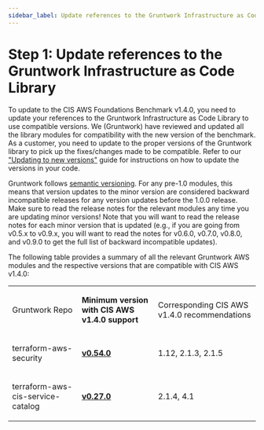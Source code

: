 ```yaml
---
sidebar_label: Update references to the Gruntwork Infrastructure as Code Library
---
```


# Step 1: Update references to the Gruntwork Infrastructure as Code Library

To update to the CIS AWS Foundations Benchmark v1.4.0, you need to update your references to the Gruntwork
Infrastructure as Code Library to use compatible versions. We (Gruntwork) have reviewed and updated all the library
modules for compatibility with the new version of the benchmark. As a customer, you need to update to
the proper versions of the Gruntwork library to pick up the fixes/changes made to be compatible. Refer to our ["Updating to new versions"](/docs/guides/stay-up-to-date/versioning#updating-to-new-versions) guide for instructions on how to update the
versions in your code.

Gruntwork follows
[semantic
versioning](/docs/guides/stay-up-to-date/versioning#semantic-versioning). For any pre-1.0 modules, this means that version updates to the minor version are considered backward
incompatible releases for any version updates before the 1.0.0 release. Make sure to read the release notes for the
relevant modules any time you are updating minor versions! Note that you will want to read the release notes for each
minor version that is updated (e.g., if you are going from v0.5.x to v0.9.x, you will want to read the notes for v0.6.0,
v0.7.0, v0.8.0, and v0.9.0 to get the full list of backward incompatible updates).

The following table provides a summary of all the relevant Gruntwork AWS modules and the respective versions that are
compatible with CIS AWS v1.4.0:

<a id="compatibility-table" class="snap-top"></a>

<table id="compatibility-table">
  <colgroup>
    <col />
    <col />
    <col />
  </colgroup>
  <tbody>
    <tr className="odd">
      <td>
        <p>Gruntwork Repo</p>
      </td>
      <td>
        <p>
          <strong>Minimum version with CIS AWS v1.4.0 support</strong>
        </p>
      </td>
      <td>
        <p>Corresponding CIS AWS v1.4.0 recommendations</p>
      </td>
    </tr>
    <tr className="even">
      <td>
        <p>terraform-aws-security</p>
      </td>
      <td>
        <p>
          <strong>
            <a href="https://github.com/gruntwork-io/terraform-aws-security/releases/tag/v0.54.0">
              v0.54.0
            </a>
          </strong>
        </p>
      </td>
      <td>
        <p>1.12, 2.1.3, 2.1.5</p>
      </td>
    </tr>
    <tr className="odd">
      <td>
        <p>terraform-aws-cis-service-catalog</p>
      </td>
      <td>
        <p>
          <strong>
            <a href="https://github.com/gruntwork-io/terraform-aws-cis-service-catalog/releases/tag/v0.27.0">
              v0.27.0
            </a>
          </strong>
        </p>
      </td>
      <td>
        <p>2.1.4, 4.1</p>
      </td>
    </tr>
  </tbody>
</table>
